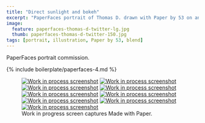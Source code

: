 ```yaml
---
title: "Direct sunlight and bokeh"
excerpt: "PaperFaces portrait of Thomas D. drawn with Paper by 53 on an iPad."
image: 
  feature: paperfaces-thomas-d-twitter-lg.jpg
  thumb: paperfaces-thomas-d-twitter-150.jpg
tags: [portrait, illustration, Paper by 53, blend]
---
```


PaperFaces portrait commission.

{% include boilerplate/paperfaces-4.md %}

<figure class="third">
  <a href="{{ site.url }}/assets/images/paperfaces-thomas-d-process-1-lg.jpg"><img src="{{ site.url }}/assets/images/paperfaces-thomas-d-process-1-600.jpg" alt="Work in process screenshot"></a>
  <a href="{{ site.url }}/assets/images/paperfaces-thomas-d-process-2-lg.jpg"><img src="{{ site.url }}/assets/images/paperfaces-thomas-d-process-2-600.jpg" alt="Work in process screenshot"></a>
  <a href="{{ site.url }}/assets/images/paperfaces-thomas-d-process-3-lg.jpg"><img src="{{ site.url }}/assets/images/paperfaces-thomas-d-process-3-600.jpg" alt="Work in process screenshot"></a>
  <a href="{{ site.url }}/assets/images/paperfaces-thomas-d-process-4-lg.jpg"><img src="{{ site.url }}/assets/images/paperfaces-thomas-d-process-4-600.jpg" alt="Work in process screenshot"></a>
  <a href="{{ site.url }}/assets/images/paperfaces-thomas-d-process-5-lg.jpg"><img src="{{ site.url }}/assets/images/paperfaces-thomas-d-process-5-600.jpg" alt="Work in process screenshot"></a>
  <a href="{{ site.url }}/assets/images/paperfaces-thomas-d-process-6-lg.jpg"><img src="{{ site.url }}/assets/images/paperfaces-thomas-d-process-6-600.jpg" alt="Work in process screenshot"></a>
  <a href="{{ site.url }}/assets/images/paperfaces-thomas-d-process-7-lg.jpg"><img src="{{ site.url }}/assets/images/paperfaces-thomas-d-process-7-600.jpg" alt="Work in process screenshot"></a>
  <a href="{{ site.url }}/assets/images/paperfaces-thomas-d-process-8-lg.jpg"><img src="{{ site.url }}/assets/images/paperfaces-thomas-d-process-8-600.jpg" alt="Work in process screenshot"></a>
  <a href="{{ site.url }}/assets/images/paperfaces-thomas-d-process-9-lg.jpg"><img src="{{ site.url }}/assets/images/paperfaces-thomas-d-process-9-600.jpg" alt="Work in process screenshot"></a>
  <figcaption>Work in progress screen captures Made with Paper.</figcaption>
</figure>